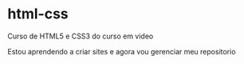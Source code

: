 # html-css
 Curso de HTML5 e CSS3 do curso em video

 Estou aprendendo a criar sites e agora vou gerenciar meu repositorio 
